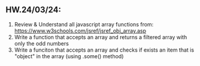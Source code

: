 ## HW.24/03/24:
1) Review & Understand all javascript array functions from: https://www.w3schools.com/jsref/jsref_obj_array.asp
2) Write a function that accepts an array and returns a filtered array with only the odd numbers
3) Write a funciton that accepts an array and checks if exists an item that is "object" in the array (using .some() method)